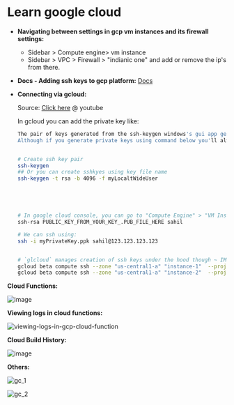 # Learn google cloud

- **Navigating between settings in gcp vm instances and its firewall settings:**
  - Sidebar > Compute engine> vm instance
  - Sidebar > VPC > Firewall > "indianic one" and add or remove the ip's from there.

- **Docs - Adding ssh keys to gcp platform:** [Docs](https://cloud.google.com/compute/docs/instances/adding-removing-ssh-keys)
- **Connecting via gcloud:**
  
  Source: [Click here](https://www.youtube.com/watch?v=JGcW1QdEQGs) @ youtube
  
  In gcloud you can add the private key like: 
  
  ```bash
  The pair of keys generated from the ssh-keygen windows's gui app generates private keys in standard format and the cli binary always expect you provide private key in openssh version format.
  Although if you generate private keys using command below you'll always get key in opennssh format by default, so alwasy use ssh cli to connect and ssh-keygen to generate keys.(*Never use ssh-keygen or putty directly anywhere).
  
  
  # Create ssh key pair
  ssh-keygen
  ## Or you can create sshkyes using key file name
  ssh-keygen -t rsa -b 4096 -f myLocaltWideUser




  
  # In google cloud console, you can go to "Compute Engine" > "VM Instances" then select your instance, and click "EDIT" and in the "SSH Keys" section you can add below entry (and don't forget to to add your instance's user name there which you want to connect to):
  ssh-rsa PUBLIC_KEY_FROM_YOUR_KEY_.PUB_FILE_HERE sahil
  
  # We can ssh using:
  ssh -i myPrivateKey.ppk sahil@123.123.123.123


  # `glcloud` manages creation of ssh keys under the hood though ~ IMO, Sahil
  gcloud beta compute ssh --zone "us-central1-a" "instance-1"  --project "myProject"
  gcloud beta compute ssh --zone "us-central1-a" "instance-2"  --project "myProject" --ssh-key-file myPublic.pub
  ```


**Cloud Functions:**

![image](https://user-images.githubusercontent.com/31458531/200026164-8f7740a7-ca27-47b3-a8dc-b3d485b0694c.png)

**Viewing logs in cloud functions:**

![viewing-logs-in-gcp-cloud-function](https://user-images.githubusercontent.com/31458531/200115158-34eedeed-04b1-4c80-bc5a-bb0c390b447e.png)


**Cloud Build History:**

![image](https://user-images.githubusercontent.com/31458531/200026540-06440cd1-166a-4489-83d1-984d19a1977a.png)

**Others:**

![gc_1](https://user-images.githubusercontent.com/31458531/200034637-49aa269f-db1b-4ca3-9b61-3fc8ff27db96.png)

![gc_2](https://user-images.githubusercontent.com/31458531/200034643-b29eb097-a2be-46c4-a5a3-716cfc1a3a36.png)
